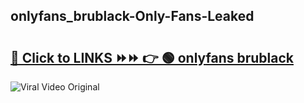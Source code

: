 
 ## onlyfans_brublack-Only-Fans-Leaked

# <h2><a href="https://clipsfans.com/onlyfans_brublack&ref=git">🔗 Click to LINKS ⏩⏩ 👉 🟢 onlyfans brublack </a></h2>

<a href="https://clipsfans.com/onlyfans_brublack&ref=git" rel="nofollow" data-target="animated-image.originalLink"><img src="https://i.ibb.co.com/xMMVF88/686577567.gif" alt="Viral Video Original" style="max-width: 100%; display: inline-block;" data-target="animated-image.originalImage"></a>
